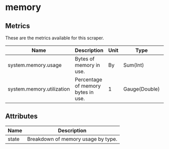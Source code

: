 [comment]: <> (Code generated by mdatagen. DO NOT EDIT.)

# memory

## Metrics

These are the metrics available for this scraper.

| Name | Description | Unit | Type | Attributes |
| ---- | ----------- | ---- | ---- | ---------- |
| system.memory.usage | Bytes of memory in use. | By | Sum(Int) | <ul> <li>state</li> </ul> |
| system.memory.utilization | Percentage of memory bytes in use. | 1 | Gauge(Double) | <ul> <li>state</li> </ul> |

## Attributes

| Name | Description |
| ---- | ----------- |
| state | Breakdown of memory usage by type. |

